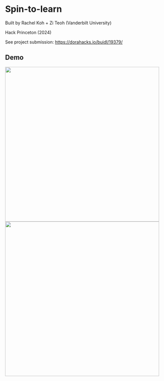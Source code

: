 # Spin-to-learn

Built by Rachel Koh + Zi Teoh (Vanderbilt University) 

Hack Princeton (2024)

See project submission: https://dorahacks.io/buidl/19379/

## Demo

<img width="500" src="https://github.com/user-attachments/assets/b6aa70ca-85ba-42d6-87a2-6bb7e77a85e1" />

<img width="500" src="https://github.com/user-attachments/assets/64f2914e-bba1-409b-ab49-8f2675ef5e59" />
